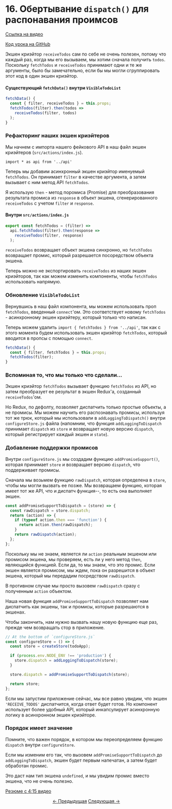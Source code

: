 # 16. Обертывание `dispatch()` для распонавания проимсов
[Ссылка на видео](https://egghead.io/lessons/javascript-redux-wrapping-dispatch-to-recognize-promises)

[Код урока на GitHub](https://github.com/gaearon/todos/tree/16-wrapping-dispatch-to-recognize-promises)

Экшен криэйтор `receiveTodos` сам по себе не очень полезен, потому что каждый раз, когда мы его вызываем, мы хотим сначала получить `todos`. Поскольку `fetchTodos` и `receiveTodos` принимают одни и те же аргументы, было бы замечательно, если бы мы могли сгруппировать этот код в один экшен криэйтор.

#### Существующий `fetchData()` внутри `VisibleTodoList`
```javascript
fetchData() {
  const { filter, receiveTodos } = this.props;
  fetchTodos(filter).then(todos =>
    receiveTodos(filter, todos)
  );
}
```

### Рефакторинг наших экшен криэйтеров

Мы начнем с импорта нашего фейкового API в наш файл экшен криэйтеров (`src/actions/index.js`).

`import * as api from '../api'`

Теперь мы добавим асинхронный экшен криэйтор именуемый `fetchTodos`. Он принимает `filter` в качестве аргумента, а затем вызывает с ним метод API `fetchTodos`.

Я использую `then` - метод поромиса (Promise)  для преобразования результата промиса из `response` в объект экшена, сгенерированного `receiveTodos` с учетом `filter` и `response`.

#### Внутри `src/actions/index.js`
```javascript
export const fetchTodos = (filter) =>
  api.fetchTodos(filter).then(response =>
    receiveTodos(filter, response)
  );
```

`receiveTodos` возвращает объект экшена синхронно, но `fetchTodos` возвращает промис, который разрешается посоредством объекта экшена.

Теперь можно не экспортировать `receiveTodos`  из наших экшен криэйторов, так как можем изменить компоненты, чтобы `fetchTodos` использовать напрямую.

### Обновление `VisibleTodoList`

Вернувшись в наш файл компонента, мы можем использовать проп `fetchTodos`, введенный `connect`'ом. Это соответствует новому `fetchTodos` - асинхронному экшен криэйтеру, который только что написан.

Теперь можем удалить `import { fetchTodos } from '../api'`, так как с этого момента будем использовать экшен криэйтор `fetchTodos`, который вводится в пропсы с помощью `connect`.

```javascript
fetchData() {
  const { filter, fetchTodos } = this.props;
  fetchTodos(filter);
}
```

### Вспоминая то, что мы только что сделали...

Экшен криэйтор `fetchTodos` вызывает функцию `fetchTodos` из API, но затем преобразует ее результат в экшен Redux'а, созданный `receiveTodos`'ом.

Но Redux, по дефолту, позволяет диспатчить только простые объекты, а не промисы. Мы можем научить его распознавать промисы, используя тот же трюк, который мы использовали в `addLoggingToDispatch()` внутри `configureStore.js` файла (напомним, что функция `addLoggingToDispatch` принимает `dispatch`  из `store` и возвращает новую версию `dispatch`, который регистрирует каждый экшен и `state`).

### Добавление поддержки промисов

Внутри `configureStore.js` мы создадим функцию `addPromiseSupport()`, которая принимает `store` и возвращает версию `dispatch`, что поддерживает промисы.

Сначала мы возьмем функцию `rawDispatch`, которая определена в `store`, чтобы мы могли вызвать ее позже. Мы возвращаем функцию, которая имеет тот же API, что и диспатч функция--, то есть она выполняет экшен.

```javascript
const addPromiseSupportToDispatch = (store) => {
  const rawDispatch = store.dispatch;
  return (action) => {
    if (typeof action.then === 'function') {
      return action.then(rawDispatch);
    }
    return rawDispatch(action);
  };
};
```

Поскольку мы не знаем, является ли `action` реальным экшеном или промисом экшена, мы проверяем, есть ли у него метод `then`, являющийся функцией. Если да, то мы знаем, что это промис. Если экшен является промисом, мы ждем, пока он разрешится в объект экшена, который мы передадим посредством `rawDispatch`.

В противном случае мы просто вызовем `rawDispatch` сразу с полученным `action` объектом.

Наша новая функция `addPromiseSupportToDispatch` позволяет нам диспатчить как экшены, так и промисы, которые разрешаются в экшенах.

Чтобы закончить, нам нужно вызвать нашу новую функцию еще раз, прежде чем возвращать стор в приложение.

```javascript
// At the bottom of `configureStore.js`
const configureStore = () => {
  const store = createStore(todoApp);

  if (process.env.NODE_ENV !== 'production') {
    store.dispatch = addLoggingToDispatch(store);
  }

  store.dispatch = addPromiseSupportToDispatch(store);

  return store;
};
```

Если мы запустим приложение сейчас, мы все равно увидим, что экшен `'RECEIVE_TODOS'`  диспатчится, когда ответ будет готов. Но компонент использует более удобный API, который инкапсулирует асинхронную логику в асинхронном экшен криэйторе.

### Порядок имеет значение

Помните, что важен порядок, в котором мы переопределяем функцию `dispatch` внутри `configureStore`.

Если мы изменим его так, что вызовем `addPromiseSupportToDispatch` до `addLoggingToDispatch`, экшен будет первым напечатан, а затем будет обработан промис.

Это даст нам тип экшена `undefined`, и мы увидим промис вместо экшена, что не очень полезно.

[Резюме с 4:15 видео](https://egghead.io/lessons/javascript-redux-wrapping-dispatch-to-recognize-promises)


<p align="center">
<a href="./15-Dispatching_Actions_with_the_Fetched_Data.md"><- Предыдущая</a>
<a href="./17-The_Middleware_Chain.md">Следующая -></a>
</p>
